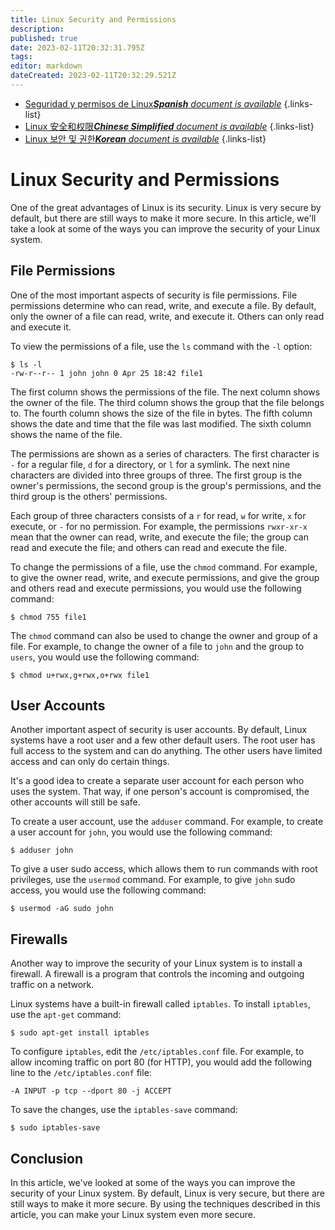 ```yaml
---
title: Linux Security and Permissions
description: 
published: true
date: 2023-02-11T20:32:31.795Z
tags: 
editor: markdown
dateCreated: 2023-02-11T20:32:29.521Z
---
```


- [Seguridad y permisos de Linux***Spanish** document is available*](/es/Knowledge-base/Linux/linux-security-and-permissions)
{.links-list}
- [Linux 安全和权限***Chinese Simplified** document is available*](/zh/Knowledge-base/Linux/linux-security-and-permissions)
{.links-list}
- [Linux 보안 및 권한***Korean** document is available*](/ko/Knowledge-base/Linux/linux-security-and-permissions)
{.links-list}


# Linux Security and Permissions

One of the great advantages of Linux is its security. Linux is very secure by default, but there are still ways to make it more secure. In this article, we'll take a look at some of the ways you can improve the security of your Linux system.

## File Permissions

One of the most important aspects of security is file permissions. File permissions determine who can read, write, and execute a file. By default, only the owner of a file can read, write, and execute it. Others can only read and execute it.

To view the permissions of a file, use the `ls` command with the `-l` option:

    $ ls -l
    -rw-r--r-- 1 john john 0 Apr 25 18:42 file1

The first column shows the permissions of the file. The next column shows the owner of the file. The third column shows the group that the file belongs to. The fourth column shows the size of the file in bytes. The fifth column shows the date and time that the file was last modified. The sixth column shows the name of the file.

The permissions are shown as a series of characters. The first character is `-` for a regular file, `d` for a directory, or `l` for a symlink. The next nine characters are divided into three groups of three. The first group is the owner's permissions, the second group is the group's permissions, and the third group is the others' permissions.

Each group of three characters consists of a `r` for read, `w` for write, `x` for execute, or `-` for no permission. For example, the permissions `rwxr-xr-x` mean that the owner can read, write, and execute the file; the group can read and execute the file; and others can read and execute the file.

To change the permissions of a file, use the `chmod` command. For example, to give the owner read, write, and execute permissions, and give the group and others read and execute permissions, you would use the following command:

    $ chmod 755 file1

The `chmod` command can also be used to change the owner and group of a file. For example, to change the owner of a file to `john` and the group to `users`, you would use the following command:

    $ chmod u+rwx,g+rwx,o+rwx file1

## User Accounts

Another important aspect of security is user accounts. By default, Linux systems have a root user and a few other default users. The root user has full access to the system and can do anything. The other users have limited access and can only do certain things.

It's a good idea to create a separate user account for each person who uses the system. That way, if one person's account is compromised, the other accounts will still be safe.

To create a user account, use the `adduser` command. For example, to create a user account for `john`, you would use the following command:

    $ adduser john

To give a user sudo access, which allows them to run commands with root privileges, use the `usermod` command. For example, to give `john` sudo access, you would use the following command:

    $ usermod -aG sudo john

## Firewalls

Another way to improve the security of your Linux system is to install a firewall. A firewall is a program that controls the incoming and outgoing traffic on a network.

Linux systems have a built-in firewall called `iptables`. To install `iptables`, use the `apt-get` command:

    $ sudo apt-get install iptables

To configure `iptables`, edit the `/etc/iptables.conf` file. For example, to allow incoming traffic on port 80 (for HTTP), you would add the following line to the `/etc/iptables.conf` file:

    -A INPUT -p tcp --dport 80 -j ACCEPT

To save the changes, use the `iptables-save` command:

    $ sudo iptables-save

## Conclusion

In this article, we've looked at some of the ways you can improve the security of your Linux system. By default, Linux is very secure, but there are still ways to make it more secure. By using the techniques described in this article, you can make your Linux system even more secure.